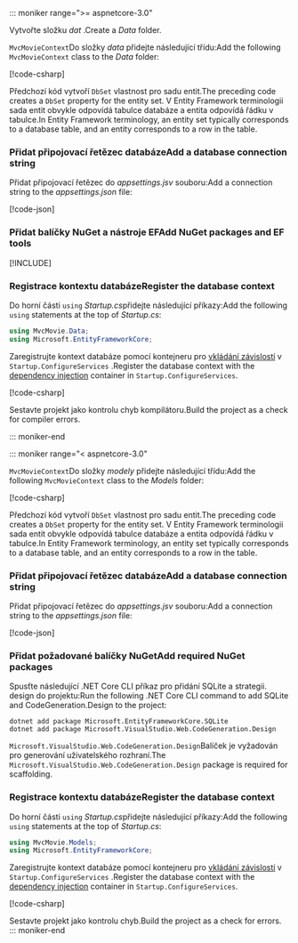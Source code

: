 ::: moniker range=">= aspnetcore-3.0"

<a name="dc"></a>

<span data-ttu-id="6d17c-101">Vytvořte složku *dat* .</span><span class="sxs-lookup"><span data-stu-id="6d17c-101">Create a *Data* folder.</span></span>

<span data-ttu-id="6d17c-102">`MvcMovieContext`Do složky *data* přidejte následující třídu:</span><span class="sxs-lookup"><span data-stu-id="6d17c-102">Add the following `MvcMovieContext` class to the *Data* folder:</span></span>  

[!code-csharp[](~/tutorials/first-mvc-app/start-mvc/sample/MvcMovie3/zDocOnly/MvcMovieContext.cs?name=snippet)]

<span data-ttu-id="6d17c-103">Předchozí kód vytvoří `DbSet` vlastnost pro sadu entit.</span><span class="sxs-lookup"><span data-stu-id="6d17c-103">The preceding code creates a `DbSet` property for the entity set.</span></span> <span data-ttu-id="6d17c-104">V Entity Framework terminologii sada entit obvykle odpovídá tabulce databáze a entita odpovídá řádku v tabulce.</span><span class="sxs-lookup"><span data-stu-id="6d17c-104">In Entity Framework terminology, an entity set typically corresponds to a database table, and an entity corresponds to a row in the table.</span></span>

<a name="cs"></a>

### <a name="add-a-database-connection-string"></a><span data-ttu-id="6d17c-105">Přidat připojovací řetězec databáze</span><span class="sxs-lookup"><span data-stu-id="6d17c-105">Add a database connection string</span></span>

<span data-ttu-id="6d17c-106">Přidat připojovací řetězec do *appsettings.jsv* souboru:</span><span class="sxs-lookup"><span data-stu-id="6d17c-106">Add a connection string to the *appsettings.json* file:</span></span>

[!code-json[](~/tutorials/first-mvc-app/start-mvc/sample/MvcMovie3/appsettings_SQLite.json?highlight=10-12)]

### <a name="add-nuget-packages-and-ef-tools"></a><span data-ttu-id="6d17c-107">Přidat balíčky NuGet a nástroje EF</span><span class="sxs-lookup"><span data-stu-id="6d17c-107">Add NuGet packages and EF tools</span></span>

[!INCLUDE[](~/includes/add-EF-NuGet-SQLite-CLI.md)]

<a name="reg"></a>

### <a name="register-the-database-context"></a><span data-ttu-id="6d17c-108">Registrace kontextu databáze</span><span class="sxs-lookup"><span data-stu-id="6d17c-108">Register the database context</span></span>

<span data-ttu-id="6d17c-109">Do horní části `using` *Startup.cs*přidejte následující příkazy:</span><span class="sxs-lookup"><span data-stu-id="6d17c-109">Add the following `using` statements at the top of *Startup.cs*:</span></span>

```csharp
using MvcMovie.Data;
using Microsoft.EntityFrameworkCore;
```

<span data-ttu-id="6d17c-110">Zaregistrujte kontext databáze pomocí kontejneru pro [vkládání závislostí](xref:fundamentals/dependency-injection) v `Startup.ConfigureServices` .</span><span class="sxs-lookup"><span data-stu-id="6d17c-110">Register the database context with the [dependency injection](xref:fundamentals/dependency-injection) container in `Startup.ConfigureServices`.</span></span>

[!code-csharp[](~/tutorials/first-mvc-app/start-mvc/sample/MvcMovie3/Startup.cs?name=snippet_UseSqlite&highlight=6-7)]

<span data-ttu-id="6d17c-111">Sestavte projekt jako kontrolu chyb kompilátoru.</span><span class="sxs-lookup"><span data-stu-id="6d17c-111">Build the project as a check for compiler errors.</span></span>

::: moniker-end

::: moniker range="< aspnetcore-3.0"

<span data-ttu-id="6d17c-112">`MvcMovieContext`Do složky *modely* přidejte následující třídu:</span><span class="sxs-lookup"><span data-stu-id="6d17c-112">Add the following `MvcMovieContext` class to the *Models* folder:</span></span>  

[!code-csharp[](~/tutorials/first-mvc-app/start-mvc/sample/MvcMovie22/Data/MvcMovieContext.cs)]

<span data-ttu-id="6d17c-113">Předchozí kód vytvoří `DbSet` vlastnost pro sadu entit.</span><span class="sxs-lookup"><span data-stu-id="6d17c-113">The preceding code creates a `DbSet` property for the entity set.</span></span> <span data-ttu-id="6d17c-114">V Entity Framework terminologii sada entit obvykle odpovídá tabulce databáze a entita odpovídá řádku v tabulce.</span><span class="sxs-lookup"><span data-stu-id="6d17c-114">In Entity Framework terminology, an entity set typically corresponds to a database table, and an entity corresponds to a row in the table.</span></span>

<a name="cs"></a>

### <a name="add-a-database-connection-string"></a><span data-ttu-id="6d17c-115">Přidat připojovací řetězec databáze</span><span class="sxs-lookup"><span data-stu-id="6d17c-115">Add a database connection string</span></span>

<span data-ttu-id="6d17c-116">Přidat připojovací řetězec do *appsettings.jsv* souboru:</span><span class="sxs-lookup"><span data-stu-id="6d17c-116">Add a connection string to the *appsettings.json* file:</span></span>

[!code-json[](~/tutorials/razor-pages/razor-pages-start/sample/RazorPagesMovie/appsettings_SQLite.json?highlight=8-10)]

### <a name="add-required-nuget-packages"></a><span data-ttu-id="6d17c-117">Přidat požadované balíčky NuGet</span><span class="sxs-lookup"><span data-stu-id="6d17c-117">Add required NuGet packages</span></span>

<span data-ttu-id="6d17c-118">Spusťte následující .NET Core CLI příkaz pro přidání SQLite a strategii. design do projektu:</span><span class="sxs-lookup"><span data-stu-id="6d17c-118">Run the following .NET Core CLI command to add SQLite and CodeGeneration.Design  to the project:</span></span>

```dotnetcli
dotnet add package Microsoft.EntityFrameworkCore.SQLite
dotnet add package Microsoft.VisualStudio.Web.CodeGeneration.Design
```

<span data-ttu-id="6d17c-119">`Microsoft.VisualStudio.Web.CodeGeneration.Design`Balíček je vyžadován pro generování uživatelského rozhraní.</span><span class="sxs-lookup"><span data-stu-id="6d17c-119">The `Microsoft.VisualStudio.Web.CodeGeneration.Design` package is required for scaffolding.</span></span>

<a name="reg"></a>

### <a name="register-the-database-context"></a><span data-ttu-id="6d17c-120">Registrace kontextu databáze</span><span class="sxs-lookup"><span data-stu-id="6d17c-120">Register the database context</span></span>

<span data-ttu-id="6d17c-121">Do horní části `using` *Startup.cs*přidejte následující příkazy:</span><span class="sxs-lookup"><span data-stu-id="6d17c-121">Add the following `using` statements at the top of *Startup.cs*:</span></span>

```csharp
using MvcMovie.Models;
using Microsoft.EntityFrameworkCore;
```

<span data-ttu-id="6d17c-122">Zaregistrujte kontext databáze pomocí kontejneru pro [vkládání závislostí](xref:fundamentals/dependency-injection) v `Startup.ConfigureServices` .</span><span class="sxs-lookup"><span data-stu-id="6d17c-122">Register the database context with the [dependency injection](xref:fundamentals/dependency-injection) container in `Startup.ConfigureServices`.</span></span>

[!code-csharp[](~/tutorials/first-mvc-app/start-mvc/sample/MvcMovie22/Startup.cs?name=snippet_UseSqlite&highlight=11-12)]

<span data-ttu-id="6d17c-123">Sestavte projekt jako kontrolu chyb.</span><span class="sxs-lookup"><span data-stu-id="6d17c-123">Build the project as a check for errors.</span></span>
::: moniker-end